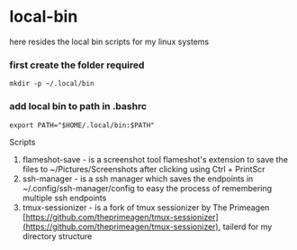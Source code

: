 # local-bin
here resides the local bin scripts for my linux systems

### first create the folder required

```shell
mkdir -p ~/.local/bin
```

### add local bin to path in .bashrc

```shell
export PATH="$HOME/.local/bin:$PATH"
```

Scripts
1. flameshot-save - is a screenshot tool flameshot's extension to save the files to ~/Pictures/Screenshots after clicking using Ctrl + PrintScr
2. ssh-manager - is a ssh manager which saves the endpoints in ~/.config/ssh-manager/config to easy the process of remembering multiple ssh endpoints
3. tmux-sessionizer - is a fork of tmux sessionizer by The Primeagen [https://github.com/theprimeagen/tmux-sessionizer](https://github.com/theprimeagen/tmux-sessionizer), tailerd for my directory structure
